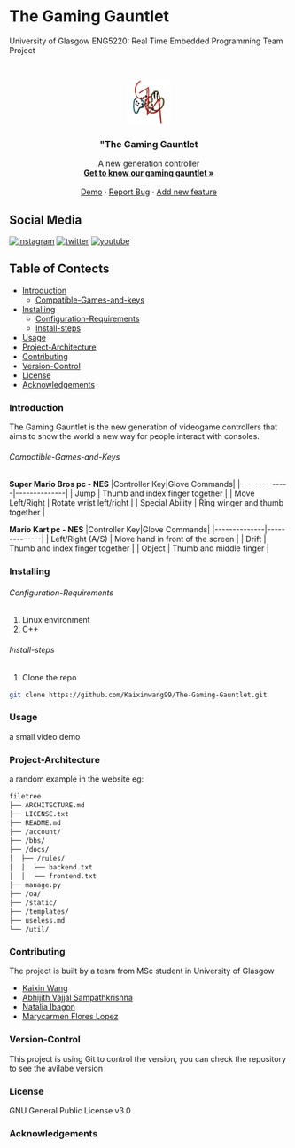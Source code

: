 # The Gaming Gauntlet
University of Glasgow ENG5220: Real Time Embedded Programming Team Project

<!-- PROJECT SHIELDS -->

<!-- PROJECT LOGO -->
<br />

<p align="center">
  <a href="https://github.com/Kaixinwang99/The-Gaming-Gauntlet/">
    <img src="images/logo.jpeg" alt="Logo" width="80" height="80">
  </a>

  <h3 align="center">"The Gaming Gauntlet</h3>
  <p align="center">
    A new generation controller
    <br />
    <a href="https://github.com/Kaixinwang99/The-Gaming-Gauntlet/"><strong>Get to know our gaming gauntlet »</strong></a>
    <br />
    <br />
    <a href="https://github.com/Kaixinwang99/The-Gaming-Gauntlet/">Demo</a>
    ·
    <a href="https://github.com/Kaixinwang99/The-Gaming-Gauntlet/issues">Report Bug</a>
    ·
    <a href="https://github.com/Kaixinwang99/The-Gaming-Gauntlet/issues">Add new feature</a>
  </p>

</p>

## Social Media
 
 [![instagram](https://upload.wikimedia.org/wikipedia/commons/thumb/a/a5/Instagram_icon.png/128px-Instagram_icon.png)](https://www.instagram.com/gaminggountlet/)
 [![twitter](https://cdn.iconscout.com/icon/free/png-128/twitter-203-493159.png)](https://twitter.com/GamingGountlet)
 [![youtube](https://github.com/Nishant-web/oneTouchCozyMood/blob/main/Logos/Yotube%20Logo.jpeg)](https://www.youtube.com/channel/UCEDrEHumIzCC4Mwqvb8Ef9w)
 
## Table of Contects
- [Introduction](#Introduction)
  - [Compatible-Games-and-keys](#Compatible-Games-and-Keys)
- [Installing](#Installing)  
  - [Configuration-Requirements](#Configuration-Requirements)
  - [Install-steps](#Install-steps)
- [Usage](#Usage)  
- [Project-Architecture](#Project-Architecture)
- [Contributing](#Contributing)
- [Version-Control](#Version-Control)
- [License](#License)
- [Acknowledgements](#Acknowledgements)

### Introduction 
The Gaming Gauntlet is the new generation of videogame controllers that aims to show the world a new way for people interact with consoles.

###### Compatible-Games-and-Keys
<b>Super Mario Bros pc - NES</b>
|Controller Key|Glove Commands|
|--------------|--------------|
| Jump | Thumb and index finger together |
| Move Left/Right | Rotate wrist left/right |
| Special Ability | Ring winger and thumb together |


<b>Mario Kart pc - NES</b>
|Controller Key|Glove Commands|
|--------------|--------------|
| Left/Right (A/S) | Move hand in front of the screen |
| Drift | Thumb and index finger together  |
| Object | Thumb and middle finger |
    

### Installing

###### Configuration-Requirements

1. Linux environment 
2. C++

###### Install-steps

1. Clone the repo

```sh
git clone https://github.com/Kaixinwang99/The-Gaming-Gauntlet.git
```
### Usage
a small video demo
### Project-Architecture
a random example in the website
eg:

```
filetree 
├── ARCHITECTURE.md
├── LICENSE.txt
├── README.md
├── /account/
├── /bbs/
├── /docs/
│  ├── /rules/
│  │  ├── backend.txt
│  │  └── frontend.txt
├── manage.py
├── /oa/
├── /static/
├── /templates/
├── useless.md
└── /util/

```

### Contributing

The project is built by a team from MSc student in University of Glasgow
* [Kaixin Wang](https://github.com/Kaixinwang99) 
* [Abhijith Vajjal Sampathkrishna](https://github.com/ajsampathk) 
* [Natalia Ibagon](https://github.com/nibagon) 
* [Marycarmen Flores Lopez](https://github.com/marycarmen1999) 


### Version-Control

This project is using Git to control the version, you can check the repository to see the avilabe version


### License

GNU General Public License v3.0

### Acknowledgements

